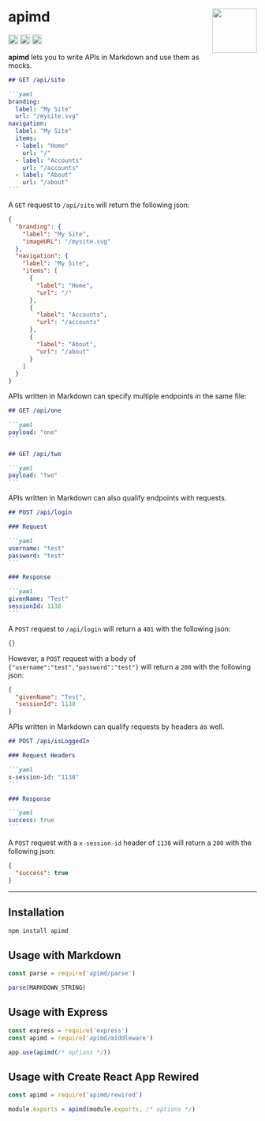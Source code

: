 # apimd [<img src="https://avatars.githubusercontent.com/u/52989093" alt="" width="90" height="90" align="right">][apimd]

[<img alt="npm version" src="https://img.shields.io/npm/v/apimd.svg" height="20">](https://www.npmjs.com/package/apimd)
[<img alt="build status" src="https://img.shields.io/travis/jsxtools/apimd/master.svg" height="20">](https://travis-ci.org/jsxtools/apimd)
[<img alt="issue tracker" src="https://img.shields.io/github/issues/jsxtools/apimd.svg" height="20">](https://github.com/jsxtools/apimd/issues)

**apimd** lets you to write APIs in Markdown and use them as mocks.

`````markdown
## GET /api/site

```yaml
branding:
  label: "My Site"
  url: "/mysite.svg"
navigation:
  label: "My Site"
  items:
  - label: "Home"
    url: "/"
  - label: "Accounts"
    url: "/accounts"
  - label: "About"
    url: "/about"
```
`````

A `GET` request to `/api/site` will return the following json:

```json
{
  "branding": {
    "label": "My Site",
    "imageURL": "/mysite.svg"
  },
  "navigation": {
    "label": "My Site",
    "items": [
      {
        "label": "Home",
        "url": "/"
      },
      {
        "label": "Accounts",
        "url": "/accounts"
      },
      {
        "label": "About",
        "url": "/about"
      }
    ]
  }
}
```

APIs written in Markdown can specify multiple endpoints in the same file:

``````markdown
## GET /api/one

```yaml
payload: "one"
```

## GET /api/two

```yaml
payload: "two"
```
``````

APIs written in Markdown can also qualify endpoints with requests.

`````markdown
## POST /api/login

### Request

```yaml
username: "test"
password: "test"
```

### Response

```yaml
givenName: "Test"
sessionId: 1138
```
`````

A `POST` request to `/api/login` will return a `401` with the following json:

```json
{}
```

However, a `POST` request with a body of `{"username":"test","password":"test"}` will return a `200` with the following json:

```json
{
  "givenName": "Test",
  "sessionId": 1138
}
```

APIs written in Markdown can qualify requests by headers as well.

`````markdown
## POST /api/isLoggedIn

### Request Headers

```yaml
x-session-id: "1138"
```

### Response

```yaml
success: true
```
`````

A `POST` request with a `x-session-id` header of `1138` will return a `200` with the following json:

```json
{
  "success": true
}
```

---

## Installation

```sh
npm install apimd
```

## Usage with Markdown

```js
const parse = require('apimd/parse')

parse(MARKDOWN_STRING)
```

## Usage with Express

```js
const express = require('express')
const apimd = require('apimd/middleware')

app.use(apimd(/* options */))
```

## Usage with Create React App Rewired

```js
const apimd = require('apimd/rewired')

module.exports = apimd(module.exports, /* options */)
```

[apimd]: https://github.com/jsxtools/apimd
